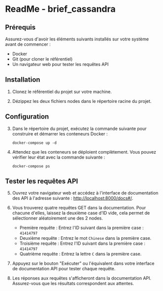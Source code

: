 # ReadMe - brief_cassandra


## Prérequis
Assurez-vous d'avoir les éléments suivants installés sur votre système avant de commencer :
- Docker
- Git (pour cloner le référentiel)
- Un navigateur web pour tester les requêtes API

## Installation

1. Clonez le référentiel du projet sur votre machine.

2. Dézippez les deux fichiers nodes dans le répertoire racine du projet.

## Configuration

3. Dans le répertoire du projet, exécutez la commande suivante pour construire et démarrer les conteneurs Docker :
   ```
   docker-compose up -d
   ```

4. Attendez que les conteneurs se déploient complètement. Vous pouvez vérifier leur état avec la commande suivante :
   ```
   docker-compose ps
   ```

## Tester les requêtes API

5. Ouvrez votre navigateur web et accédez à l'interface de documentation des API à l'adresse suivante : [http://localhost:8000/docs#/](http://localhost:8000/docs#/).

6. Vous trouverez quatre requêtes GET dans la documentation. Pour chacune d'elles, laissez la deuxième case d'ID vide, cela permet de sélectionner aléatoirement une des 2 nodes.

   - Première requête : Entrez l'ID suivant dans la première case : `41414797`
   - Deuxième requête : Entrez le mot `Chinese` dans la première case.
   - Troisième requête : Entrez l'ID suivant dans la première case : `41414797`
   - Quatrième requête : Entrez la lettre `C` dans la première case.

7. Appuyez sur le bouton "Exécuter" ou l'équivalent dans votre interface de documentation API pour tester chaque requête.

8. Les réponses aux requêtes s'afficheront dans la documentation API. Assurez-vous que les résultats correspondent aux attentes.
